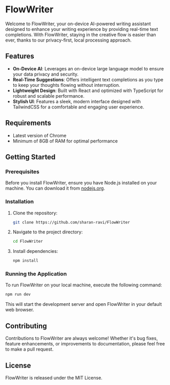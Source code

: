 
# FlowWriter

Welcome to FlowWriter, your on-device AI-powered writing assistant designed to enhance your writing experience by providing real-time text completions. With FlowWriter, staying in the creative flow is easier than ever, thanks to our privacy-first, local processing approach.

## Features

- **On-Device AI**: Leverages an on-device large language model to ensure your data privacy and security.
- **Real-Time Suggestions**: Offers intelligent text completions as you type to keep your thoughts flowing without interruption.
- **Lightweight Design**: Built with React and optimized with TypeScript for robust and scalable performance.
- **Stylish UI**: Features a sleek, modern interface designed with TailwindCSS for a comfortable and engaging user experience.

## Requirements

- Latest version of Chrome
- Minimum of 8GB of RAM for optimal performance

## Getting Started

### Prerequisites

Before you install FlowWriter, ensure you have Node.js installed on your machine. You can download it from [nodejs.org](https://nodejs.org/).

### Installation

1. Clone the repository:
   ```bash
   git clone https://github.com/sharan-ravi/FlowWriter
   ```
2. Navigate to the project directory:
   ```bash
   cd FlowWriter
   ```
3. Install dependencies:
   ```bash
   npm install
   ```

### Running the Application

To run FlowWriter on your local machine, execute the following command:
```bash
npm run dev
```
This will start the development server and open FlowWriter in your default web browser.

## Contributing

Contributions to FlowWriter are always welcome! Whether it's bug fixes, feature enhancements, or improvements to documentation, please feel free to make a pull request.

## License

FlowWriter is released under the MIT License. 

